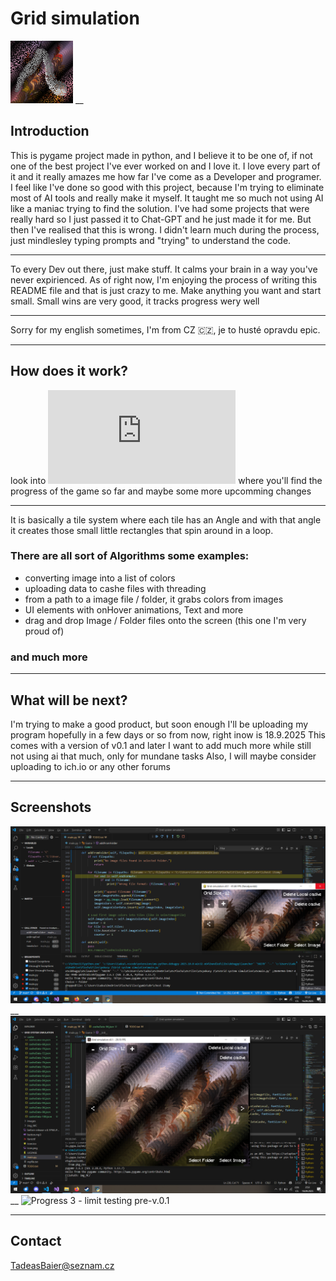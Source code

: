 # Grid simulation 
![Logo](https://github.com/Bate12/Grid-system-pygame/blob/main/icon.png?raw=true)
__
## Introduction
This is pygame project made in python, and I believe it to be one of, if not one of the best project I've ever worked on and I love it. I love every part of it and it really amazes me how far I've come as a Developer and programer.
I feel like I've done so good with this project, because I'm trying to eliminate most of AI tools and really make it myself. It taught me so much not using AI like a maniac trying to find the solution.
I've had some projects that were really hard so I just passed it to Chat-GPT and he just made it for me. But then I've realised that this is wrong. I didn't learn much during the process, just mindlesley typing prompts and "trying" to understand the code.
___
To every Dev out there, just make stuff. It calms your brain in a way you've never expirienced. As of right now, I'm enjoying the process of writing this README file and that is just crazy to me.
Make anything you want and start small. Small wins are very good, it tracks progress wery well
___
Sorry for my english sometimes, I'm from CZ 🇨🇿, je to husté opravdu epic.
___
## How does it work?
look into ![TODO.txt](https://github.com/Bate12/Grid-system-pygame/blob/main/TODO.txt) where you'll find the progress of the game so far and maybe some more upcomming changes
___
It is basically a tile system where each tile has an Angle and with that angle it creates those small little rectangles that spin around in a loop.
### There are all sort of Algorithms some examples:
 - converting image into a list of colors
 - uploading data to cashe files with threading
 - from a path to a image file / folder, it grabs colors from images
 - UI elements with onHover animations, Text and more
 - drag and drop Image / Folder files onto the screen (this one I'm very proud of)
### and much more
___
## What will be next?
I'm trying to make a good product, but soon enough I'll be uploading my program hopefully in a few days or so from now, right inow is 18.9.2025
This comes with a version of v0.1 and later I want to add much more while still not using ai that much, only for mundane tasks
Also, I will maybe consider uploading to ich.io or any other forums
___
## Screenshots
![before release v.0.1PNG.PNG](https://github.com/Bate12/Grid-system-pygame/blob/main/before%20release%20v.0.1PNG.PNG?raw=true)
__
![Progress 2 - limit testing cashe](https://github.com/Bate12/Grid-system-pygame/blob/main/progress2.png?raw=true)
__
![Progress 3 - limit testing pre-v.0.1](https://youtu.be/AA_baFMNrfQ)
___
## Contact
TadeasBaier@seznam.cz
